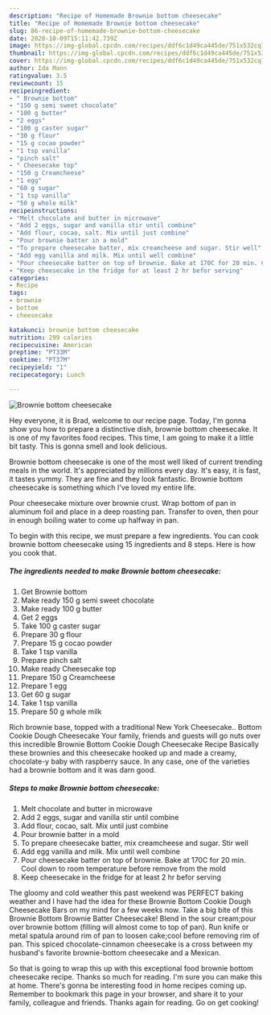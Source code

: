 ```yaml
---
description: "Recipe of Homemade Brownie bottom cheesecake"
title: "Recipe of Homemade Brownie bottom cheesecake"
slug: 86-recipe-of-homemade-brownie-bottom-cheesecake
date: 2020-10-09T15:11:42.739Z
image: https://img-global.cpcdn.com/recipes/ddf6c1d49ca445de/751x532cq70/brownie-bottom-cheesecake-recipe-main-photo.jpg
thumbnail: https://img-global.cpcdn.com/recipes/ddf6c1d49ca445de/751x532cq70/brownie-bottom-cheesecake-recipe-main-photo.jpg
cover: https://img-global.cpcdn.com/recipes/ddf6c1d49ca445de/751x532cq70/brownie-bottom-cheesecake-recipe-main-photo.jpg
author: Ida Mann
ratingvalue: 3.5
reviewcount: 15
recipeingredient:
- " Brownie bottom"
- "150 g semi sweet chocolate"
- "100 g butter"
- "2 eggs"
- "100 g caster sugar"
- "30 g flour"
- "15 g cocao powder"
- "1 tsp vanilla"
- "pinch salt"
- " Cheesecake top"
- "150 g Creamcheese"
- "1 egg"
- "60 g sugar"
- "1 tsp vanilla"
- "50 g whole milk"
recipeinstructions:
- "Melt chocolate and butter in microwave"
- "Add 2 eggs, sugar and vanilla stir until combine"
- "Add flour, cocao, salt. Mix until just combine"
- "Pour brownie batter in a mold"
- "To prepare cheesecake batter, mix creamcheese and sugar. Stir well"
- "Add egg vanilla and milk. Mix until well combine"
- "Pour cheesecake batter on top of brownie. Bake at 170C for 20 min. Cool down to room temperature before remove from the mold"
- "Keep cheesecake in the fridge for at least 2 hr befor serving"
categories:
- Recipe
tags:
- brownie
- bottom
- cheesecake

katakunci: brownie bottom cheesecake 
nutrition: 299 calories
recipecuisine: American
preptime: "PT33M"
cooktime: "PT37M"
recipeyield: "1"
recipecategory: Lunch

---
```



![Brownie bottom cheesecake](https://img-global.cpcdn.com/recipes/ddf6c1d49ca445de/751x532cq70/brownie-bottom-cheesecake-recipe-main-photo.jpg)

Hey everyone, it is Brad, welcome to our recipe page. Today, I'm gonna show you how to prepare a distinctive dish, brownie bottom cheesecake. It is one of my favorites food recipes. This time, I am going to make it a little bit tasty. This is gonna smell and look delicious.

Brownie bottom cheesecake is one of the most well liked of current trending meals in the world. It's appreciated by millions every day. It's easy, it is fast, it tastes yummy. They are fine and they look fantastic. Brownie bottom cheesecake is something which I've loved my entire life.

Pour cheesecake mixture over brownie crust. Wrap bottom of pan in aluminum foil and place in a deep roasting pan. Transfer to oven, then pour in enough boiling water to come up halfway in pan.


To begin with this recipe, we must prepare a few ingredients. You can cook brownie bottom cheesecake using 15 ingredients and 8 steps. Here is how you cook that.

<!--inarticleads1-->

##### The ingredients needed to make Brownie bottom cheesecake:

1. Get  Brownie bottom
1. Make ready 150 g semi sweet chocolate
1. Make ready 100 g butter
1. Get 2 eggs
1. Take 100 g caster sugar
1. Prepare 30 g flour
1. Prepare 15 g cocao powder
1. Take 1 tsp vanilla
1. Prepare pinch salt
1. Make ready  Cheesecake top
1. Prepare 150 g Creamcheese
1. Prepare 1 egg
1. Get 60 g sugar
1. Take 1 tsp vanilla
1. Prepare 50 g whole milk


Rich brownie base, topped with a traditional New York Cheesecake.. Bottom Cookie Dough Cheesecake Your family, friends and guests will go nuts over this incredible Brownie Bottom Cookie Dough Cheesecake Recipe Basically these brownies and this cheesecake hooked up and made a creamy, chocolate-y baby with raspberry sauce. In any case, one of the varieties had a brownie bottom and it was darn good. 

<!--inarticleads2-->

##### Steps to make Brownie bottom cheesecake:

1. Melt chocolate and butter in microwave
1. Add 2 eggs, sugar and vanilla stir until combine
1. Add flour, cocao, salt. Mix until just combine
1. Pour brownie batter in a mold
1. To prepare cheesecake batter, mix creamcheese and sugar. Stir well
1. Add egg vanilla and milk. Mix until well combine
1. Pour cheesecake batter on top of brownie. Bake at 170C for 20 min. Cool down to room temperature before remove from the mold
1. Keep cheesecake in the fridge for at least 2 hr befor serving


The gloomy and cold weather this past weekend was PERFECT baking weather and I have had the idea for these Brownie Bottom Cookie Dough Cheesecake Bars on my mind for a few weeks now. Take a big bite of this Brownie Bottom Brownie Batter Cheesecake! Blend in the sour cream;pour over brownie bottom (filling will almost come to top of pan). Run knife or metal spatula around rim of pan to loosen cake;cool before removing rim of pan. This spiced chocolate-cinnamon cheesecake is a cross between my husband&#39;s favorite brownie-bottom cheesecake and a Mexican. 

So that is going to wrap this up with this exceptional food brownie bottom cheesecake recipe. Thanks so much for reading. I'm sure you can make this at home. There's gonna be interesting food in home recipes coming up. Remember to bookmark this page in your browser, and share it to your family, colleague and friends. Thanks again for reading. Go on get cooking!
